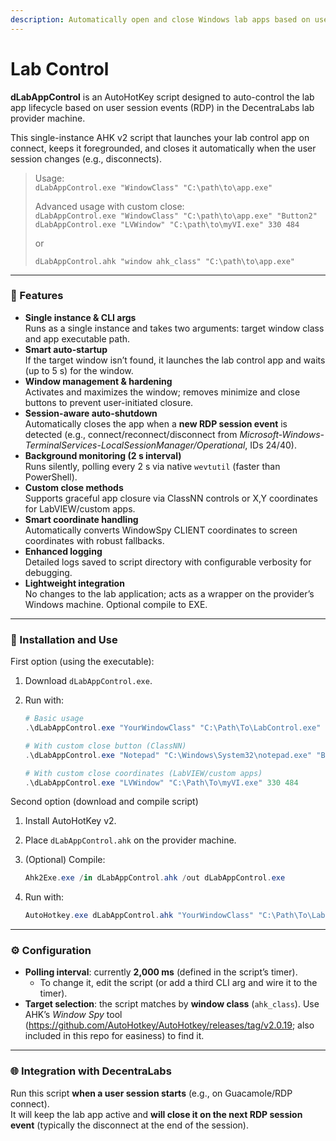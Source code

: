 ```yaml
---
description: Automatically open and close Windows lab apps based on user sessions.
---
```


# Lab Control

**dLabAppControl** is an AutoHotKey script designed to auto-control the lab app lifecycle based on user session events (RDP) in the DecentraLabs lab provider machine.

This single-instance AHK v2 script that launches your lab control app on connect, keeps it foregrounded, and closes it automatically when the user session changes (e.g., disconnects).

> Usage:\
> `dLabAppControl.exe "WindowClass" "C:\path\to\app.exe"`
>
> Advanced usage with custom close:\
> `dLabAppControl.exe "WindowClass" "C:\path\to\app.exe" "Button2"`\
> `dLabAppControl.exe "LVWindow" "C:\path\to\myVI.exe" 330 484`
>
> or
>
> `dLabAppControl.ahk "window ahk_class" "C:\path\to\app.exe"`

***

### 🚀 Features

* **Single instance & CLI args**\
  Runs as a single instance and takes two arguments: target window class and app executable path.
* **Smart auto-startup**\
  If the target window isn’t found, it launches the lab control app and waits (up to 5 s) for the window.
* **Window management & hardening**\
  Activates and maximizes the window; removes minimize and close buttons to prevent user-initiated closure.
* **Session-aware auto-shutdown**\
  Automatically closes the app when a **new RDP session event** is detected (e.g., connect/reconnect/disconnect from _Microsoft-Windows-TerminalServices-LocalSessionManager/Operational_, IDs 24/40).
* **Background monitoring (2 s interval)**\
  Runs silently, polling every 2 s via native `wevtutil` (faster than PowerShell).
* **Custom close methods**\
  Supports graceful app closure via ClassNN controls or X,Y coordinates for LabVIEW/custom apps.
* **Smart coordinate handling**\
  Automatically converts WindowSpy CLIENT coordinates to screen coordinates with robust fallbacks.
* **Enhanced logging**\
  Detailed logs saved to script directory with configurable verbosity for debugging.
* **Lightweight integration**\
  No changes to the lab application; acts as a wrapper on the provider’s Windows machine. Optional compile to EXE.

***

### 🔧 Installation and Use

First option (using the executable):

1. Download `dLabAppControl.exe`.
2.  Run with:

    ```powershell
    # Basic usage
    .\dLabAppControl.exe "YourWindowClass" "C:\Path\To\LabControl.exe"
    
    # With custom close button (ClassNN)
    .\dLabAppControl.exe "Notepad" "C:\Windows\System32\notepad.exe" "Button2"
    
    # With custom close coordinates (LabVIEW/custom apps)
    .\dLabAppControl.exe "LVWindow" "C:\Path\To\myVI.exe" 330 484
    ```

Second option (download and compile script)

1. Install AutoHotKey v2.
2. Place `dLabAppControl.ahk` on the provider machine.
3.  (Optional) Compile:

    ```powershell
    Ahk2Exe.exe /in dLabAppControl.ahk /out dLabAppControl.exe
    ```
4.  Run with:

    ```powershell
    AutoHotkey.exe dLabAppControl.ahk "YourWindowClass" "C:\Path\To\LabControl.exe"
    ```

***

### ⚙️ Configuration

* **Polling interval**: currently **2,000 ms** (defined in the script’s timer).
  * To change it, edit the script (or add a third CLI arg and wire it to the timer).
* **Target selection**: the script matches by **window class** (`ahk_class`). Use AHK’s _Window Spy_ tool (https://github.com/AutoHotkey/AutoHotkey/releases/tag/v2.0.19; also included in this repo for easiness) to find it.

***

### 🌐 Integration with DecentraLabs

Run this script **when a user session starts** (e.g., on Guacamole/RDP connect).\
It will keep the lab app active and **will close it on the next RDP session event** (typically the disconnect at the end of the session).